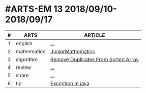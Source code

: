 #ARTS-EM 13 2018/09/10-2018/09/17
=================================

| # | ARTS | ARTICLE |
|---| ----- | ---------- |
|1|english|[...](../english/)|
|2|mathematics|[JuniorMathematics](../mathematics/)|
|3|algorithm|[Remove Duplicates From Sorted Array](../algorithm/leetcode/RemoveDuplicatesFromSortedArray.md)|
|4|review|[...]()|
|5|share|[...](../c/c_programing_language/)|
|6|tip|[Exception in java](Documents/github/codinglife/arts/tip/Exception-In-Java.md)|


